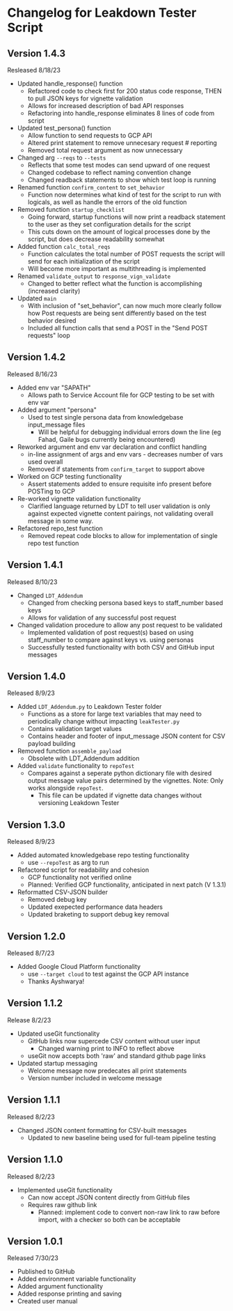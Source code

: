 # Changelog for Leakdown Tester Script
## Version 1.4.3
Resleased 8/18/23
- Updated handle_response() function
	+ Refactored code to check first for 200 status code response, THEN to pull JSON keys for vignette validation
	+ Allows for increased description of bad API responses
	+ Refactoring into handle_response eliminates 8 lines of code from script
- Updated test_persona() function
	+ Allow function to send requests to GCP API
	+ Altered print statement to remove unnecesary request # reporting
	+ Removed total request argument as now unnecessary
- Changed arg `--reqs` to `--tests`
	+ Reflects that some test modes can send upward of one request
	+ Changed codebase to reflect naming convention change
	+ Changed readback statements to show which test loop is running
- Renamed function `confirm_content` to `set_behavior`
	+ Function now determines what kind of test for the script to run with logicals, as well as handle the errors of the old function
- Removed function `startup_checklist`
	+ Going forward, startup functions will now print a readback statement to the user as they set configuration details for the script
	+ This cuts down on the amount of logical processes done by the script, but does decrease readability somewhat
- Added function `calc_total_reqs`
	+ Function calculates the total number of POST requests the script will send for each initialization of the script
	+ Will become more important as multithreading is implemented
- Renamed `validate_output` to `response_vign_validate`
	+ Changed to better reflect what the function is accomplishing (increased clarity)
- Updated `main`
	+ With inclusion of "set_behavior", can now much more clearly follow how Post requests are being sent differently based on the test behavior desired
	+ Included all function calls that send a POST in the "Send POST requests" loop

## Version 1.4.2
Released 8/16/23
- Added env var "SAPATH"
	+ Allows path to Service Account file for GCP testing to be set with env var
- Added argument "persona"
	+ Used to test single persona data from knowledgebase input_message files
		* Will be helpful for debugging individual errors down the line (eg Fahad, Gaile bugs currently being encountered)
- Reworked argument and env var declaration and conflict handling
	+ in-line assignment of args and env vars - decreases number of vars used overall
	+ Removed if statements from `confirm_target` to support above
- Worked on GCP testing functionality
	+ Assert statements added to ensure requisite info present before POSTing to GCP
- Re-worked vignette validation functionality
	+ Clarified language returned by LDT to tell user validation is only against expected vignette content pairings, not validating overall message in some way.
- Refactored repo_test function
	+ Removed repeat code blocks to allow for implementation of single repo test function

## Version 1.4.1
Released 8/10/23
- Changed `LDT_Addendum`
	+ Changed from checking persona based keys to staff_number based keys
	+ Allows for validation of any successful post request
- Changed validation procedure to allow any post request to be validated
	+ Implemented validation of post request(s) based on using staff_number to compare against keys vs. using personas
	+ Successfully tested functionality with both CSV and GitHub input messages

## Version 1.4.0
Released 8/9/23
- Added `LDT_Addendum.py` to Leakdown Tester folder
	+ Functions as a store for large text variables that may need to periodically change without impacting `leakTester.py`
	+ Contains validation target values
	+ Contains header and footer of input_message JSON content for CSV payload building
- Removed function `assemble_payload`
	+ Obsolete with LDT_Addendum addition	
- Added `validate` functionality to `repoTest`
	+ Compares against a seperate python dictionary file with desired output message value pairs determined by the vignettes. Note: Only works alongside `repoTest`.
		* This file can be updated if vignette data changes without versioning Leakdown Tester

## Version 1.3.0
Released 8/9/23
- Added automated knowledgebase repo testing functionality
	+ use `--repoTest` as arg to run
- Refactored script for readability and cohesion
	+ GCP functionality not verified online
	+ Planned: Verified GCP functionality, anticipated in next patch (V 1.3.1)
- Reformatted CSV-JSON builder
	+ Removed debug key
	+ Updated exepected performance data headers
	+ Updated braketing to support debug key removal

## Version 1.2.0
Released 8/7/23
- Added Google Cloud Platform functionality
	+ use `--target cloud` to test against the GCP API instance
	+ Thanks Ayshwarya!

## Version 1.1.2
Release 8/2/23
- Updated useGit functionality
	+ GitHub links now supercede CSV content without user input
		* Changed warning print to INFO to reflect above
	+ useGit now accepts both 'raw' and standard github page links
- Updated startup messaging
	+ Welcome message now predecates all print statements
	+ Version number included in welcome message

## Version 1.1.1
Released 8/2/23
- Changed JSON content formatting for CSV-built messages
	+ Updated to new baseline being used for full-team pipeline testing

## Version 1.1.0
Released 8/2/23
- Implemented useGit functionality 
	+ Can now accept JSON content directly from GitHub files
	+ Requires raw github link
		* Planned: implement code to convert non-raw link to raw before import, with a checker so both can be acceptable

## Version 1.0.1
Released 7/30/23
- Published to GitHub
- Added environment variable functionality
- Added argument functionality
- Added response printing and saving
- Created user manual
